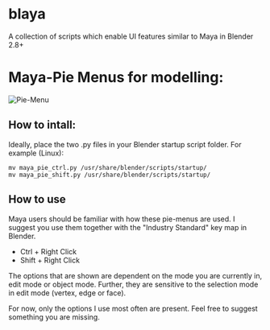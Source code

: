# blaya
A collection of scripts which enable UI features similar to Maya in Blender 2.8+

# Maya-Pie Menus for modelling:
![Pie-Menu](https://user-images.githubusercontent.com/50917034/91654394-8ed5c100-eaa8-11ea-9ab6-93842552ad7a.gif)

## How to intall:
Ideally, place the two .py files in your Blender startup script folder. For example (Linux):
```
mv maya_pie_ctrl.py /usr/share/blender/scripts/startup/
mv maya_pie_shift.py /usr/share/blender/scripts/startup/
```

## How to use
Maya users should be familiar with how these pie-menus are used. I suggest you use them together with the "Industry Standard" key map in Blender.

* Ctrl + Right Click 
* Shift + Right Click

The options that are shown are dependent on the mode you are currently in, edit mode or object mode. Further, they are sensitive to the selection mode in edit mode (vertex, edge or face).

For now, only the options I use most often are present. Feel free to suggest something you are missing.
